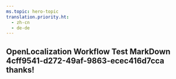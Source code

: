 ```yaml
---
ms.topic: hero-topic
translation.priority.ht: 
  - zh-cn
  - de-de
---
```

## OpenLocalization Workflow Test MarkDown 4cff9541-d272-49af-9863-ecec416d7cca thanks!
